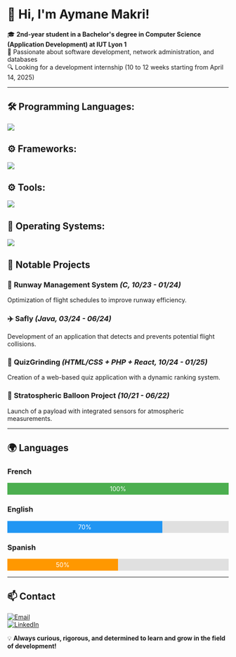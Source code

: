 # 👋 Hi, I'm Aymane Makri!

🎓 **2nd-year student in a Bachelor's degree in Computer Science (Application Development) at IUT Lyon 1**  
🚀 Passionate about software development, network administration, and databases  
🔍 Looking for a development internship (10 to 12 weeks starting from April 14, 2025)  

---

## 🛠️ Programming Languages:

  ![](https://skillicons.dev/icons?i=java,python,c,html,css,javascript)

## ⚙ Frameworks:

  ![](https://skillicons.dev/icons?i=react,vue,symfony)

## ⚙️ Tools:

  ![](https://skillicons.dev/icons?i=figma,git,vscode,webstorm,idea,androidstudio,phpstorm)

## 🔧 Operating Systems:
 ![](https://skillicons.dev/icons?i=windows,linux)

## 📌 Notable Projects

### 🚀 **Runway Management System** *(C, 10/23 - 01/24)*
Optimization of flight schedules to improve runway efficiency.

### ✈️ **Safly** *(Java, 03/24 - 06/24)*
Development of an application that detects and prevents potential flight collisions.

### 🎯 **QuizGrinding** *(HTML/CSS + PHP + React, 10/24 - 01/25)*
Creation of a web-based quiz application with a dynamic ranking system.

### 🎈 **Stratospheric Balloon Project** *(10/21 - 06/22)*
Launch of a payload with integrated sensors for atmospheric measurements.

---

## 🌍 Languages

### French
<div style="width: 100%; background-color: #e0e0e0;">
  <div style="width: 100%; background-color: #4caf50; text-align: center; padding: 5px 0; color: white;">
    100%
  </div>
</div>

### English
<div style="width: 100%; background-color: #e0e0e0;">
  <div style="width: 70%; background-color: #2196f3; text-align: center; padding: 5px 0; color: white;">
    70%
  </div>
</div>

### Spanish
<div style="width: 100%; background-color: #e0e0e0;">
  <div style="width: 50%; background-color: #ff9800; text-align: center; padding: 5px 0; color: white;">
    50%
  </div>
</div>


---

## 📫 Contact
[![Email](https://img.shields.io/badge/Email-aymane.makri@outlook.com-blue?style=flat-square&logo=gmail)](mailto:aymane.makri@outlook.com)  
[![LinkedIn](https://img.shields.io/badge/LinkedIn-Aymane%20Makri-0077B5?style=flat-square&logo=linkedin)](https://www.linkedin.com/in/ton-profil/)  

💡 **Always curious, rigorous, and determined to learn and grow in the field of development!**
